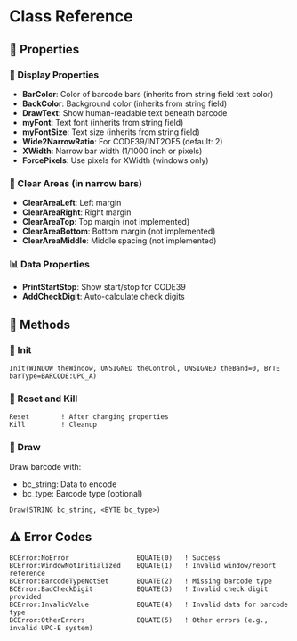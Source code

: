 # Class Reference

## 🔧 Properties

### 🎨 Display Properties
- **BarColor**: Color of barcode bars (inherits from string field text color)
- **BackColor**: Background color (inherits from string field)
- **DrawText**: Show human-readable text beneath barcode
- **myFont**: Text font (inherits from string field)
- **myFontSize**: Text size (inherits from string field)
- **Wide2NarrowRatio**: For CODE39/INT2OF5 (default: 2)
- **XWidth**: Narrow bar width (1/1000 inch or pixels)
- **ForcePixels**: Use pixels for XWidth (windows only)

### 📏 Clear Areas (in narrow bars)
- **ClearAreaLeft**: Left margin
- **ClearAreaRight**: Right margin
- **ClearAreaTop**: Top margin (not implemented)
- **ClearAreaBottom**: Bottom margin (not implemented)
- **ClearAreaMiddle**: Middle spacing (not implemented)

### 📊 Data Properties
- **PrintStartStop**: Show start/stop for CODE39
- **AddCheckDigit**: Auto-calculate check digits

## 📡 Methods

### 🚀 Init
```clarion
Init(WINDOW theWindow, UNSIGNED theControl, UNSIGNED theBand=0, BYTE barType=BARCODE:UPC_A)
```

### 🔄 Reset and Kill
```clarion
Reset        ! After changing properties
Kill         ! Cleanup
```

### 🎯 Draw

Draw barcode with:
- bc_string: Data to encode
- bc_type: Barcode type (optional)

```clarion
Draw(STRING bc_string, <BYTE bc_type>)
```

## ⚠️ Error Codes

```clarion
BCError:NoError                 EQUATE(0)   ! Success
BCError:WindowNotInitialized    EQUATE(1)   ! Invalid window/report reference
BCError:BarcodeTypeNotSet       EQUATE(2)   ! Missing barcode type
BCError:BadCheckDigit           EQUATE(3)   ! Invalid check digit provided
BCError:InvalidValue            EQUATE(4)   ! Invalid data for barcode type
BCError:OtherErrors             EQUATE(5)   ! Other errors (e.g., invalid UPC-E system)
```

